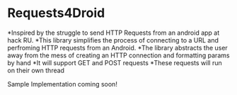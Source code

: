 Requests4Droid
==============

*Inspired by the struggle to send HTTP Requests from an android app at hack RU. 
*This library simplifies the process of connecting to a URL and perfroming HTTP requests from an Android. 
  *The library abstracts the user away from the mess of creating an HTTP connection and formatting params by hand
*It will support GET and POST requests
*These requests will run on their own thread

Sample Implementation coming soon!
